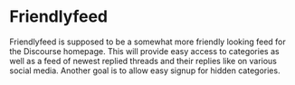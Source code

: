 # Friendlyfeed
Friendlyfeed is supposed to be a somewhat more friendly looking feed for the Discourse homepage. This will provide easy access to categories as well as a feed of newest replied threads and their replies like on various social media. Another goal is to allow easy signup for hidden categories.
